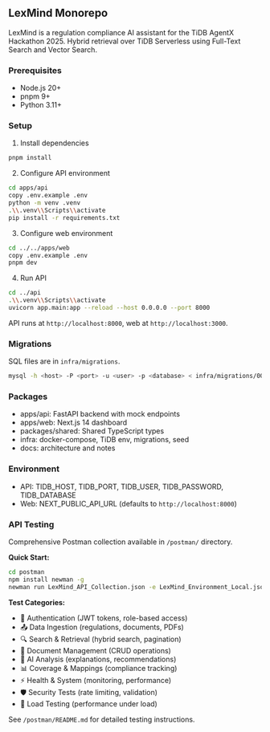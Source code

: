 ## LexMind Monorepo

LexMind is a regulation compliance AI assistant for the TiDB AgentX Hackathon 2025. Hybrid retrieval over TiDB Serverless using Full-Text Search and Vector Search.

### Prerequisites
- Node.js 20+
- pnpm 9+
- Python 3.11+

### Setup
1) Install dependencies
```bash
pnpm install
```

2) Configure API environment
```bash
cd apps/api
copy .env.example .env
python -m venv .venv
.\\.venv\\Scripts\\activate
pip install -r requirements.txt
```

3) Configure web environment
```bash
cd ../../apps/web
copy .env.example .env
pnpm dev
```

4) Run API
```bash
cd ../api
.\\.venv\\Scripts\\activate
uvicorn app.main:app --reload --host 0.0.0.0 --port 8000
```

API runs at `http://localhost:8000`, web at `http://localhost:3000`.

### Migrations
SQL files are in `infra/migrations`.
```bash
mysql -h <host> -P <port> -u <user> -p <database> < infra/migrations/001_init.sql
```

### Packages
- apps/api: FastAPI backend with mock endpoints
- apps/web: Next.js 14 dashboard
- packages/shared: Shared TypeScript types
- infra: docker-compose, TiDB env, migrations, seed
- docs: architecture and notes

### Environment
- API: TIDB_HOST, TIDB_PORT, TIDB_USER, TIDB_PASSWORD, TIDB_DATABASE
- Web: NEXT_PUBLIC_API_URL (defaults to `http://localhost:8000`)

### API Testing
Comprehensive Postman collection available in `/postman/` directory.

**Quick Start:**
```bash
cd postman
npm install newman -g
newman run LexMind_API_Collection.json -e LexMind_Environment_Local.json
```

**Test Categories:**
- 🔐 Authentication (JWT tokens, role-based access)
- 📤 Data Ingestion (regulations, documents, PDFs)  
- 🔍 Search & Retrieval (hybrid search, pagination)
- 📄 Document Management (CRUD operations)
- 🤖 AI Analysis (explanations, recommendations)
- 📊 Coverage & Mappings (compliance tracking)
- ⚡ Health & System (monitoring, performance)
- 🛡️ Security Tests (rate limiting, validation)
- 🚀 Load Testing (performance under load)

See `/postman/README.md` for detailed testing instructions.

